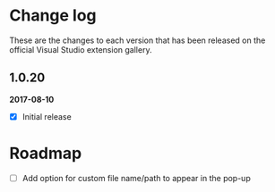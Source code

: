 # Change log

These are the changes to each version that has been released on the official Visual Studio extension gallery.

## 1.0.20
**2017-08-10**
- [x] Initial release

# Roadmap
- [ ] Add option for custom file name/path to appear in the pop-up